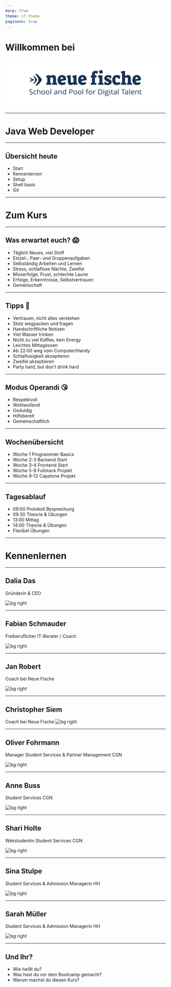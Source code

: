 ```yaml
---
marp: true
theme: nf-theme
paginate: true
---
```


# Willkommen bei

![](../img/nf-logo.png)

---

# Java Web Developer

---

## Übersicht heute

-   Start
-   Kennenlernen
-   Setup
-   Shell basic
-   Git

---

# Zum Kurs

---

## Was erwartet euch? 😱

-   Täglich Neues, viel Stoff
-   Einzel-, Paar- und Gruppenaufgaben
-   Selbständig Arbeiten und Lernen
-   Stress, schlaflose Nächte, Zweifel
-   Misserfolge, Frust, schlechte Laune
-   Erfolge, Erkenntnisse, Selbstvertrauen
-   Gemeinschaft

---

## Tipps 🤫

-   Vertrauen, nicht alles verstehen
-   Stolz wegpacken und fragen
-   Handschriftliche Notizen
-   Viel Wasser trinken
-   Nicht zu viel Kaffee, kein Energy
-   Leichtes Mittagessen
-   Ab 22:00 weg vom Computer/Handy
-   Schlaflosigkeit akzeptieren
-   Zweifel akzeptieren
-   Party hard, but don't drink hard

---

## Modus Operandi 😘

-   Respektvoll
-   Wohlwollend
-   Geduldig
-   Hilfsbereit
-   Gemeinschaftlich

---

## Wochenübersicht

-   Woche 1 Programmier Basics
-   Woche 2-3 Backend Start
-   Woche 3-4 Frontend Start
-   Woche 5-8 Fullstack Projekt
-   Woche 9-12 Capstone Projekt

---

## Tagesablauf

-   09:00 Protokoll Besprechung
-   09:30 Theorie & Übungen
-   13:00 Mittag
-   14:00 Theorie & Übungen
-   Flexibel Übungen

---

# Kennenlernen

---

## Dalia Das

Gründerin & CEO

![bg right](https://ca.slack-edge.com/TTHG21AH3-UU9RYNP51-09802cc691a2-512)

---

## Fabian Schmauder

Freiberuflicher IT-Berater / Coach

![bg right](https://ca.slack-edge.com/TTHG21AH3-U010JB81H9B-217b8c4203b0-512)

---

## Jan Robert

Coach bei Neue Fische

![bg right](https://ca.slack-edge.com/TTHG21AH3-U017Z3Z7K1D-186af2d9a067-512)

---

## Christopher Siem

Coach bei Neue Fische
![bg right](https://ca.slack-edge.com/TTHG21AH3-U01CR83AB08-51a7515bb12a-512)

---

## Oliver Fohrmann

Manager Student Services & Partner Management CGN

![bg right](https://ca.slack-edge.com/TTHG21AH3-U01D4U9FGG7-fa88a7c96ee1-512)

---

## Anne Buss

Student Services CGN

![bg right](https://nf-talent-app-pubic-image-prod.s3.eu-central-1.amazonaws.com/anne/400/image.jpeg)

---

## Shari Holte

Wekstudentin Student Services CGN

![bg right](https://ca.slack-edge.com/TTHG21AH3-U01C35GU36U-ae1d2b910988-512)

---

## Sina Stulpe

Student Services & Admission Managerin HH

![bg right](https://ca.slack-edge.com/TTHG21AH3-U01677P02KW-705a3d94fdbe-512)

---

## Sarah Müller

Student Services & Admission Managerin HH

![bg right](https://ca.slack-edge.com/TTHG21AH3-U016XEQMNKY-cc499a7f70f0-512)

---

## Und Ihr?

-   Wie heißt du?
-   Was hast du vor dem Bootcamp gemacht?
-   Warum machst du diesen Kurs?

